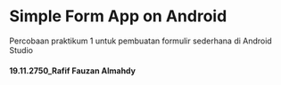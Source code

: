 # Simple Form App on Android
Percobaan praktikum 1 untuk pembuatan formulir sederhana di Android Studio

#### 19.11.2750_Rafif Fauzan Almahdy
